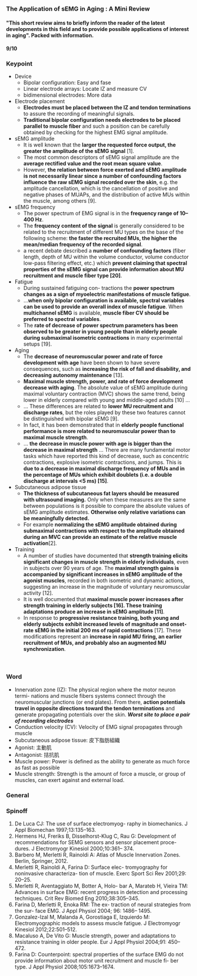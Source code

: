 ### The Application of sEMG in Aging : A Mini Review

#### "This short review aims to briefly inform the reader of the latest developments in this field and to provide possible applications of interest in aging". Packed with information. 

#### 9/10


### Keypoint        
* Device
    - Bipolar configuration: Easy and fase 
    - Linear electrode arrays: Locate IZ and measure CV
    - bidimensional electrodes: More data
* Electrode placement
    - **Electrodes must be placed between the IZ and tendon terminations** to assure the recording of meaningful signals. 
    - **Traditional bipolar configuration needs electrodes to be placed parallel to muscle fiber** and such a position can be carefully obtained by checking for the highest EMG signal amplitude. 
* sEMG amplitude
    - It is well known that the **larger the requested force output, the greater the amplitude of the sEMG signal** [1]. 
    - The most common descriptors of sEMG signal amplitude are the **average rectified value and the root mean square value**. 
    - However, **the relation between force exerted and sEMG amplitude is not necessarily linear since a number of confounding factors influence the raw sEMG signal recorded over the skin**, e.g. the amplitude cancellation, which is the cancellation of positive and negative phases of MUAPs, and the distribution of active MUs within the muscle, among others [9].
* sEMG frequency
    - The power spectrum of EMG signal is in the **frequency range of 10–400 Hz**.
    - The **frequency content of the signal** is generally considered to be related to the recruitment of different MU types on the base of the following scheme: **the faster the recruited MUs, the higher the mean/median frequency of the recorded signal**.   
    - a recent debate described a **number of confounding factors** (fiber length, depth of MU within the volume conductor, volume conductor low-pass filtering effect, etc.) which **prevent claiming that spectral properties of the sEMG signal can provide information about MU recruitment and muscle fiber type [20]**. 
* Fatigue
    - During sustained fatiguing con- tractions the **power spectrum changes as a sign of myoelectric manifestations of muscle fatigue**.
    - ...**when only bipolar configuration is available, spectral variables can be used to provide an overall index of muscle fatigue**. When **multichannel sEMG** is available, **muscle fiber CV should be preferred to spectral variables**. 
    - The **rate of decrease of power spectrum parameters has been observed to be greater in young people than in elderly people during submaximal isometric contractions** in many experimental setups [19].  
* Aging
    - The **decrease of neuromuscular power and rate of force development with age** have been shown to have severe consequences, such as **increasing the risk of fall and disability, and decreasing autonomy maintenance** [13].
    - **Maximal muscle strength, power, and rate of force development decrease with aging**. The absolute value of sEMG amplitude during maximal voluntary contraction (MVC) shows the same trend, being lower in elderly compared with young and middle-aged adults [10] ...
    - ... These differences are related to **lower MU recruitment and discharge rates**, but the roles played by these two features cannot be distinguished with bipolar sEMG [9].
    - In fact, it has been demonstrated that in **elderly people functional performance is more related to neuromuscular power than to maximal muscle strength**.
    - ... **the decrease in muscle power with age is bigger than the decrease in maximal strength** ... There are many fundamental motor tasks which have reported this kind of decrease, such as concentric contractions, explosive isometric contractions, and jumps. This is **due to a decrease in maximal discharge frequency of MUs and in the percentage of MUs which exhibit doublets (i.e. a double discharge at intervals <5 ms) [15]**.
*  Subcutaneous adipose tissue 
    - **The thickness of subcutaneous fat layers should be measured with ultrasound imaging.** Only when these measures are the same between populations is it possible to compare the absolute values of sEMG amplitude estimates. **Otherwise only relative variations can be meaningfully detected.**
    - For example **normalizing the sEMG amplitude obtained during submaximal contractions with respect to the amplitude obtained during an MVC can provide an estimate of the relative muscle activation**[2].
* Training
    - A number of studies have documented that **strength training elicits significant changes in muscle strength in elderly individuals**, even in subjects over 90 years of age. The **maximal strength gains is accompanied by significant increases in sEMG amplitude of the agonist muscles**, recorded in both isometric and dynamic actions, suggesting an increase in the magnitude of voluntary neuromuscular activity [12]. 
    -  It is well documented that **maximal muscle power increases after strength training in elderly subjects [16]. These training adaptations produce an increase in sEMG amplitude [11]**. 
    -  In response to **progressive resistance training, both young and elderly subjects exhibit increased levels of magnitude and onset-rate sEMG in the initial 200 ms of rapid contractions** [17]. These modifications represent an **increase in rapid MU firing, an earlier recruitment of MUs, and probably also an augmented MU synchronization**.

　   
### Word
* Innervation zone (IZ): The physical region where the motor neuron termi- nations and muscle fibers systems connect through the neuromuscular junctions (or end plates). From there, **action potentials travel in opposite directions toward the tendon terminations** and generate propagating potentials over the skin. ***Worst site to place a pair of recording electrodes***
* Conduction velocity (CV): Velocity of EMG signal propagates through muscle
* Subcutaneous adipose tissue: 皮下脂肪組織
* Agonist: 主動肌
* Antagonist: 拮抗肌
* Muscle power: Power is defined as the ability to generate as much force as fast as possible
* Muscle strength: Strength is the amount of force a muscle, or group of muscles, can exert against and external load.


### General


### Spinoff
1. De Luca CJ: The use of surface electromyog- raphy in biomechanics. J Appl Biomechan 1997;13:135–163.
2. Hermens HJ, Freriks B, Disselhorst-Klug C, Rau G: Development of recommendations for SEMG sensors and sensor placement proce- dures. J Electromyogr Kinesiol 2000;10:361– 374.
3. Barbero M, Merletti R, Rainoldi A: Atlas of Muscle Innervation Zones. Berlin, Springer, 2012.
5. Merletti R, Rainoldi A, Farina D: Surface elec- tromyography for noninvasive characteriza- tion of muscle. Exerc Sport Sci Rev 2001;29: 20–25.
7. Merletti R, Aventaggiato M, Botter A, Holo- bar A, Marateb H, Vieira TM: Advances in surface EMG: recent progress in detection and processing techniques. Crit Rev Biomed Eng 2010;38:305–345.
9. Farina D, Merletti R, Enoka RM: The ex- traction of neural strategies from the sur- face EMG. J Appl Physiol 2004; 96: 1486– 1495.
18. Gonzalez-Izal M, Malanda A, Gorostiaga E, Izquierdo M: Electromyographic models to assess muscle fatigue. J Electromyogr Kinesiol 2012;22:501–512. 
19. Macaluso A, De Vito G: Muscle strength, power and adaptations to resistance training in older people. Eur J Appl Physiol 2004;91: 450–472.
20. Farina D: Counterpoint: spectral properties of the surface EMG do not provide information about motor unit recruitment and muscle fi- ber type. J Appl Physiol 2008;105:1673–1674.
